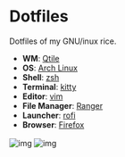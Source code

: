 # Dotfiles
Dotfiles of my GNU/inux rice.

+ **WM**: [Qtile](https://github.com/qtile/qtile)
+ **OS**: [Arch Linux](https://archlinux.org/)
+ **Shell**: [zsh](https://wiki.archlinux.org/index.php/Zsh)
+ **Terminal**: [kitty](https://github.com/kovidgoyal/kitty/)
+ **Editor**: [vim](https://www.vim.org/)
+ **File Manager**: [Ranger](https://wiki.archlinux.org/title/Ranger)
+ **Launcher**: [rofi](https://github.com/davatorium/rofi/)
+ **Browser**: [Firefox](https://www.mozilla.org/en-US/firefox/new/)


<img src="https://raw.githubusercontent.com/Deluca-Sintax-Error/Dotfiles/main/screenshot-1.png" alt="img" align="center">
<img src="https://raw.githubusercontent.com/Deluca-Sintax-Error/Dotfiles/main/screenshot-2.png" alt="img" align="center">
